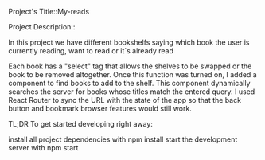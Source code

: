 Project's Title::My-reads    


Project Description::

In this project we have different bookshelfs saying which book the user is currently reading, want to read or it´s already read
 
Each book has a "select" tag that allows the shelves to be swapped or the book to be removed altogether. Once this function was turned on, I added a component to find books to add to the shelf. This component dynamically searches the server for books whose titles match the entered query. I used React Router to sync the URL with the state of the app so that the back button and bookmark browser features would still work.

TL;DR
To get started developing right away:

install all project dependencies with npm install
start the development server with npm start
